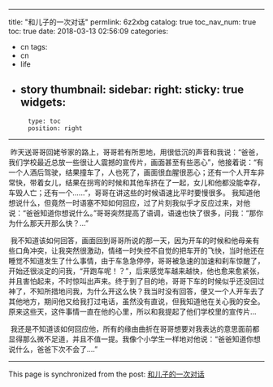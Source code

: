 
---
title: "和儿子的一次对话"
permlink: 6z2xbg
catalog: true
toc_nav_num: true
toc: true
date: 2018-03-13 02:56:09
categories:
- cn
tags:
- cn
- life
- story
thumbnail: 
sidebar:
    right:
        sticky: true
widgets:
    -
        type: toc
        position: right
---


<html>
<p>&nbsp;昨天送哥哥回姥爷家的路上，哥哥若有所思地，用很低沉的声音和我说：“爸爸，我们学校最近总放一些很让人震撼的宣传片，画面甚至有些恶心”，他接着说：“有一个人酒后驾驶，结果撞车了，人也死了，画面很血腥很恶心；还有一个人开车非常快，带着女儿，结果在拐弯的时候和其他车挤在了一起，女儿和他都没能幸存，车毁人亡；还有一个......”，哥哥在讲这些的时候语速比平时要慢很多。 我知道他想说什么，但竟然一时语塞不知如何回应，过了片刻我似乎才反应过来，对他说：“爸爸知道你想说什么。”哥哥突然提高了语调，语速也快了很多，问我：“那你为什么那天开那么快？...”&nbsp;</p>
<p>&nbsp;我不知道该如何回答，画面回到哥哥所说的那一天，因为开车的时候和他母亲有些口角冲突，让我突然很激动，情绪一时失控不自觉的把车开的飞快，当时他还在睡觉不知道发生了什么事情，由于车急急停停，哥哥被急速的加速和刹车惊醒了，开始还很淡定的问我，“开跑车呢！？”，后来感觉车越来越快，他也愈来愈紧张，并且害怕起来，不时惊叫出声来。终于到了目的地，哥哥下车的时候似乎还没回过神了，不知所措地问我，为什么开这么快？我当时没有回答，便又一个人开车去了其他地方，期间他又给我打过电话，虽然没有直说，但我知道他在关心我的安全。 原来这些天，这件事情一直在他的心里，所以和我提起了他们学校里的宣传片...&nbsp;</p>
<p>&nbsp;我还是不知道该如何回应他，所有的缘由曲折在哥哥想要对我表达的意思面前都显得那么微不足道，并且不值一提。我像个小学生一样地对他说：“爸爸知道你想说什么，爸爸下次不会了....”&nbsp;</p>
</html>

- - -

This page is synchronized from the post: [和儿子的一次对话](https://steemit.com/@andrewma/6z2xbg)
